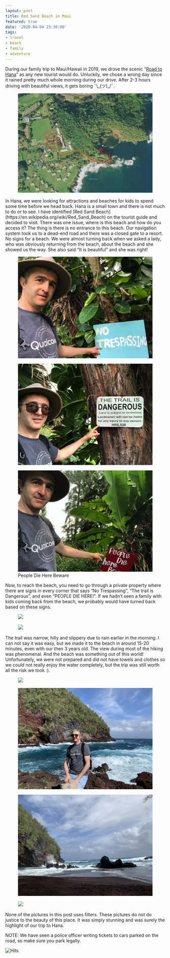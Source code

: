```yaml
---
layout: post
title: Red Sand Beach in Maui
featured: true
date: '2020-04-04 23:30:00'
tags:
- travel
- beach
- family
- adventure
---
```


During our family trip to Maui/Hawaii in 2019, we drove the scenic “[Road to Hana](https://en.wikipedia.org/wiki/Hana_Highway)” as any new tourist would do. Unluckily, we chose a wrong day since it rained pretty much whole morning during our drive. After 2-3 hours driving with beautiful views, it gets boring ¯\\\_(ツ)_/¯.

<figure><img src="/content/images/2020/04/red-sand-beach-direction.png" onclick="window.open(this.src)"></figure>
In Hana, we were looking for attractions and beaches for kids to spend some time before we head back. Hana is a small town and there is not much to do or to see. I have identified [Red Sand Beach](https://en.wikipedia.org/wiki/Red_Sand_Beach) on the tourist guide and decided to visit. There was one issue, where is this beach and how do you access it? The thing is there is no entrance to this beach. Our navigation system took us to a dead-end road and there was a closed gate to a resort. No signs for a beach.  We were almost turning back when we asked a lady, who was obviously returning from the beach, about the beach and she showed us the way. She also said “It is beautiful” and she was right! 


<figure><img src="/content/images/2020/04/danger_3.jpg" onclick="window.open(this.src)"></figure>
<figure><img src="/content/images/2020/04/danger_1.jpg" onclick="window.open(this.src)"></figure>
<figure><img src="/content/images/2020/04/danger_2.jpg" onclick="window.open(this.src)"><figcaption>People Die Here Beware</figcaption></figure>
Now, to reach the beach, you need to go through a private property where there are signs in every corner that says “No Trespassing”, “The trail is Dangerous”, and even “PEOPLE DIE HERE!”.  If we hadn’t seen a family with kids coming back from the beach, we probably would have turned back based on these signs. 

<figure><img src="/content/images/2020/04/road_1.jpg" onclick="window.open(this.src)"></figure>
<figure><img src="/content/images/2020/04/road_2.jpg" onclick="window.open(this.src)"></figure>
The trail was narrow, hilly and slippery due to rain earlier in the morning. I can not say it was easy, but we made it to the beach in around 15-20 minutes, even with our then 3 years old. The view during most of the hiking was phenomenal. And the beach was something out of this world! Unfortunately, we were not prepared and did not have towels and clothes so we could not really enjoy the water completely, but the trip was still worth all the risk we took :). 

<figure><img src="/content/images/2020/04/beach_0.jpg" onclick="window.open(this.src)"></figure>
<figure><img src="/content/images/2020/04/beach_1.jpg" onclick="window.open(this.src)"></figure>
<figure><img src="/content/images/2020/04/beach_2.jpg" onclick="window.open(this.src)"></figure>
<figure><img src="/content/images/2020/04/beach_3.jpg" onclick="window.open(this.src)"></figure>

None of the pictures in this post uses filters. These pictures do not do justice to the beauty of this place. It was simply stunning and was surely  the highlight of our trip to Hana. 

NOTE: We have seen a police officer writing tickets to cars parked on the road, so make sure you park legally.

<img src="https://hitcounter.pythonanywhere.com/count/tag.svg" alt="Hits">
